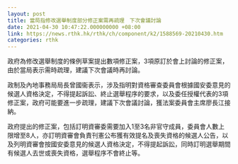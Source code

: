 ```yaml
---
layout: post
title: 當局指修改選舉制度部分修正案需再疏理　下次會議討論
date: 2021-04-30 10:47:22.000000000 +08:00
link: https://news.rthk.hk/rthk/ch/component/k2/1588569-20210430.htm
categories: rthk
---
```


政府為修改選舉制度的條例草案提出數項修正案，3項原訂於會上討論的修正案，由於當局表示需時疏理，建議下次會議時再討論。

政制及內地事務局局長曾國衞表示，涉及指明對資格審查委員會根據國安委意見的候選人資格決定，不得提起訴訟、終止選舉程序的要求，以及委任授權代表的3項修正案，政府可能要進一步疏理，建議下次會議討論，獲法案委員會主席廖長江接納。

政府提出的修正案，包括訂明資審委需要加入1至3名非官守成員，委員會人數上限增至8人，亦訂明資審會負責刊憲公布獲有效提名及喪失資格的候選人公告，以及列明資審會按國安委意見的候選人資格決定，不得提起訴訟，同時訂明選舉期間有候選人去世或喪失資格，選舉程序不會終止等。
